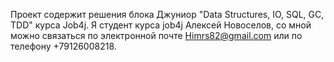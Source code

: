 Проект содержит решения блока Джуниор "Data Structures, IO, SQL, GC, TDD" курса Job4j. Я студент курса job4j Алексей Новоселов, cо мной можно связаться по электронной почте Himrs82@gmail.com или по телефону +79126008218.
